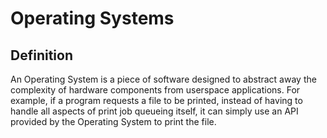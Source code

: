Operating Systems
=================

Definition
----------
An Operating System is a piece of software designed to abstract away the
complexity of hardware components from userspace applications.
For example, if a program requests a file to be printed, instead of having
to handle all aspects of print job queueing itself, it can simply use an
API provided by the Operating System to print the file.
